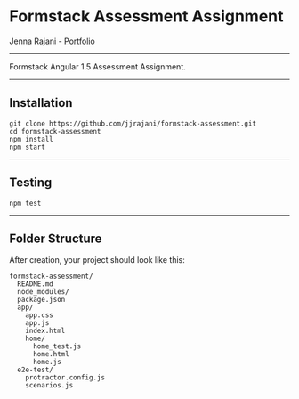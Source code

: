 
# Formstack Assessment Assignment
Jenna Rajani - [Portfolio](https://jjrajani.github.io/portfolio)
___

Formstack Angular 1.5 Assessment Assignment.
___
## Installation
```
git clone https://github.com/jjrajani/formstack-assessment.git
cd formstack-assessment
npm install
npm start
```
___
## Testing
```
npm test
```
___
## Folder Structure

After creation, your project should look like this:

```
formstack-assessment/
  README.md
  node_modules/
  package.json
  app/
    app.css
    app.js
    index.html
    home/
      home_test.js
      home.html
      home.js
  e2e-test/
    protractor.config.js
    scenarios.js
